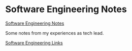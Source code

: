 # Software Engineering Notes

[Software Engineering Notes](./notes/README.md)

Some notes from my experiences as tech lead.

[Software Engineering Links](./various-links.md)
